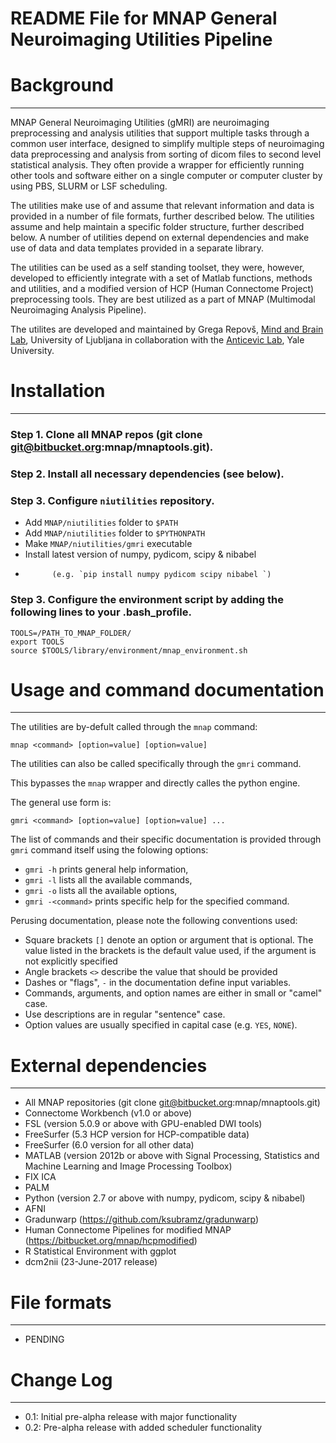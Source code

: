 # README File for MNAP General Neuroimaging Utilities Pipeline

Background
==========
---

MNAP General Neuroimaging Utilities (gMRI) are neuroimaging
preprocessing and analysis utilities that support multiple tasks through a
common user interface, designed to simplify multiple steps of neuroimaging
data preprocessing and analysis from sorting of dicom files to second level
statistical analysis. They often provide a wrapper for efficiently running
other tools and software either on a single computer or computer cluster
by using PBS, SLURM or LSF scheduling.

The utilities make use of and assume that relevant information and data
is provided in a number of file formats, further described below. The utilities
assume and help maintain a specific folder structure, further described below.
A number of utilities depend on external dependencies and make use of data and
data templates provided in a separate library.

The utilities can be used as a self standing toolset, they were, however,
developed to efficiently integrate with a set of Matlab functions, methods and
utilities, and a modified version of HCP (Human Connectome Project)
preprocessing tools. They are best utilized as a part of MNAP (Multimodal
Neuroimaging Analysis Pipeline).

The utilites are developed and maintained by Grega Repovš, [Mind and Brain
Lab], University of Ljubljana in collaboration with the [Anticevic Lab], Yale
University.

Installation
===============================
---

### Step 1. Clone all MNAP repos (git clone git@bitbucket.org:mnap/mnaptools.git).

### Step 2. Install all necessary dependencies (see below). 

### Step 3. Configure `niutilities` repository. 

* Add `MNAP/niutilities` folder to `$PATH`
* Add `MNAP/niutilities` folder to `$PYTHONPATH`
* Make `MNAP/niutilities/gmri` executable
* Install latest version of numpy, pydicom, scipy & nibabel  
* 			(e.g. `pip install numpy pydicom scipy nibabel `)

### Step 3. Configure the environment script by adding the following lines to your .bash_profile.

	TOOLS=/PATH_TO_MNAP_FOLDER/
	export TOOLS
	source $TOOLS/library/environment/mnap_environment.sh

Usage and command documentation
===============================
---

The utilities are by-defult called through the `mnap` command:

`mnap <command> [option=value] [option=value]`


The utilities can also be called specifically through the `gmri` command. 

This bypasses the `mnap` wrapper and directly calles the python engine. 

The general use form is:

`gmri <command> [option=value] [option=value] ...`


The list of commands and their specific documentation is provided through `gmri`
command itself using the folowing options:

* `gmri -h` prints general help information,
* `gmri -l` lists all the available commands,
* `gmri -o` lists all the available options,
* `gmri -<command>` prints specific help for the specified command.

Perusing documentation, please note the following conventions used:

* Square brackets `[]` denote an option or argument that is optional. The
  value listed in the brackets is the default value used, if the argument
  is not explicitly specified
* Angle brackets `<>` describe the value that should be provided
* Dashes or "flags", `-` in the documentation define input variables.
* Commands, arguments, and option names are either in small or "camel" case.
* Use descriptions are in regular "sentence" case.
* Option values are usually specified in capital case (e.g. `YES`, `NONE`).


External dependencies
=====================
---

* All MNAP repositories (git clone git@bitbucket.org:mnap/mnaptools.git)
* Connectome Workbench (v1.0 or above)
* FSL (version 5.0.9 or above with GPU-enabled DWI tools)
* FreeSurfer (5.3 HCP version for HCP-compatible data)
* FreeSurfer (6.0 version for all other data)
* MATLAB (version 2012b or above with Signal Processing, Statistics and Machine Learning and Image Processing Toolbox)
* FIX ICA
* PALM
* Python (version 2.7 or above with numpy, pydicom, scipy & nibabel)
* AFNI
* Gradunwarp (https://github.com/ksubramz/gradunwarp)
* Human Connectome Pipelines for modified MNAP (https://bitbucket.org/mnap/hcpmodified)
* R Statistical Environment with ggplot
* dcm2nii (23-June-2017 release) 


File formats
============
---

* PENDING

Change Log
============
---

* 0.1: Initial pre-alpha release with major functionality
* 0.2: Pre-alpha release with added scheduler functionality

[Mind and Brain Lab]: http://mblab.si
[Anticevic Lab]: http://anticeviclab.yale.edu
